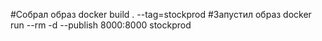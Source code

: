 #Собрал образ
docker build . --tag=stockprod 
#Запустил образ
docker run --rm -d --publish 8000:8000 stockprod